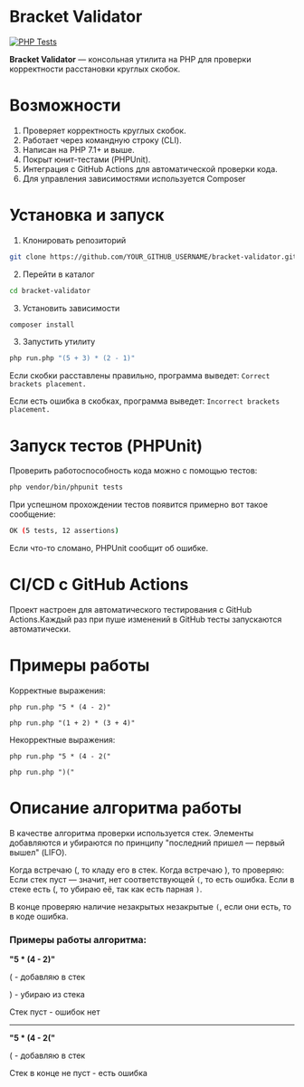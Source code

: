 # Bracket Validator

[![PHP Tests](https://github.com/rubinskii88/bracket-validator/actions/workflows/tests.yml/badge.svg)](https://github.com/rubinskii88/bracket-validator/actions)

**Bracket Validator** — консольная утилита на PHP для проверки корректности расстановки круглых скобок.

# Возможности

1. Проверяет корректность круглых скобок.
2. Работает через командную строку (CLI).
3. Написан на PHP 7.1+ и выше.
4. Покрыт юнит-тестами (PHPUnit).
5. Интеграция с GitHub Actions для автоматической проверки кода.
6. Для управления зависимостями используется Composer

# Установка и запуск

1. Клонировать репозиторий

```bash
git clone https://github.com/YOUR_GITHUB_USERNAME/bracket-validator.git
```

2. Перейти в каталог

```bash
cd bracket-validator
```

3. Установить зависимости

```bash
composer install
```

3. Запустить утилиту

```bash
php run.php "(5 + 3) * (2 - 1)"
```

Если скобки расставлены правильно, программа выведет:
`Correct brackets placement.`

Если есть ошибка в скобках, программа выведет:
`Incorrect brackets placement.`

# Запуск тестов (PHPUnit)

Проверить работоспособность кода можно с помощью тестов:

```bash
php vendor/bin/phpunit tests
```

При успешном прохождении тестов появится примерно вот такое сообщение:

```bash
OK (5 tests, 12 assertions)
```

Если что-то сломано, PHPUnit сообщит об ошибке.

# CI/CD с GitHub Actions

Проект настроен для автоматического тестирования с GitHub Actions.Каждый раз при пуше изменений в GitHub тесты запускаются автоматически.


# Примеры работы

Корректные выражения:

`php run.php "5 * (4 - 2)"`

`php run.php "(1 + 2) * (3 + 4)"`

Некорректные выражения:

`php run.php "5 * (4 - 2("`

`php run.php ")("`

# Описание алгоритма работы

В качестве алгоритма проверки используется стек. Элементы добавляются и убираются по принципу "последний пришел — первый вышел" (LIFO).

Когда встречаю (, то кладу его в стек.
Когда встречаю ), то проверяю:
Если стек пуст — значит, нет соответствующей `(`, то есть ошибка.
Если в стеке есть (, то убираю её, так как есть парная `)`.

В конце проверяю наличие незакрытых незакрытые `(`, если они есть, то в коде ошибка.

### Примеры работы алгоритма:

**"5 \* (4 - 2)"**

( - добавляю в стек

) - убираю из стека

Стек пуст - ошибок нет

---

**"5 \* (4 - 2("**

( - добавляю в стек

Стек в конце не пуст - есть ошибка
